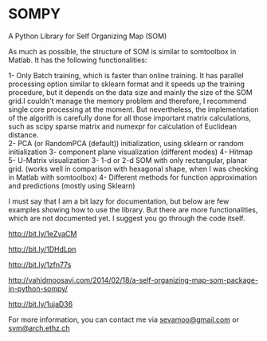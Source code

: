 SOMPY
=====

A Python Library for Self Organizing Map (SOM)

As much as possible, the structure of SOM is similar to somtoolbox in Matlab. It has the following functionalities:

1- Only Batch training, which is faster than online training. It has parallel processing option similar to sklearn format and it speeds up the training procedure, but it depends on the data size and mainly the size of the SOM grid.I couldn't manage the memory problem and therefore, I recommend single core processing at the moment. But nevertheless, the implementation of the algorith is carefully done for all those important matrix calculations, such as scipy sparse matrix and numexpr for calculation of Euclidean distance.  
2- PCA (or RandomPCA (default)) initialization, using sklearn or random initialization
3- component plane visualization (different modes)
4- Hitmap
5- U-Matrix visualization
3- 1-d or 2-d SOM with only rectangular, planar grid. (works well in comparison with hexagonal shape, when I was checking in Matlab with somtoolbox)
4- Different methods for function approximation and predictions (mostly using Sklearn)

I must say that I am a bit lazy for documentation, but below are few examples showing how to use the library. But there are more functionalities, which are not documented yet. I suggest you go through the code itself.

http://bit.ly/1eZvaCM

http://bit.ly/1DHdLpn

http://bit.ly/1zfn77s

http://vahidmoosavi.com/2014/02/18/a-self-organizing-map-som-package-in-python-sompy/

http://bit.ly/1ujaD36

For more information, you can contact me via sevamoo@gmail.com or svm@arch.ethz.ch

